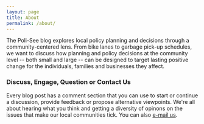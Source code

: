 ```yaml
---
layout: page
title: About
permalink: /about/
---
```


The Poli-See blog explores local policy planning and decisions through a community-centered lens. From bike lanes to garbage pick-up schedules, we want to discuss how planning and policy decisions at the community level -- both small and large -- can be designed to target lasting positive change for the individuals, families and businesses they affect.

### Discuss, Engage, Question or Contact Us

Every blog post has a comment section that you can use to start or continue a discussion, provide feedback or propose alternative viewpoints. We're all about hearing what you think and getting a diversity of opinons on the issues that make our local communities tick. You can also [e-mail us](mailto:poliseeblog@gmail.com).
